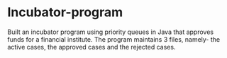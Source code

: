 # Incubator-program

Built an incubator program using priority queues in Java that approves
funds for a financial institute.
The program maintains 3 files, namely- the active cases, the approved 
cases and the rejected cases.
